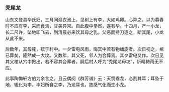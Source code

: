 <script type="text/javascript">
    var head = document.getElementsByTagName('head')[0];
    cssURL = '/public/article_1.css';
    linkTag = document.createElement('link');
    linkTag.href = cssURL;
    linkTag.setAttribute('type','text/css');
    linkTag.setAttribute('rel','stylesheet');
    head.appendChild(linkTag);
</script>
### 秃尾龙

山东文登县毕氏妇，三月间沤衣池上，见树上有李，大如鸡卵。心异之，以为暮春时不应有李，采而食焉，甘美异常。自此腹中拳然，遂有孕。十四月，产一小龙，长二尺许，坠地即飞去，到清晨必来饮其母之乳。父恶而持刀逐之，断其尾，小龙从此不来。

后数年，其母死，殡于村中。一夕雷电风雨，晦冥中若有物蟠旋者。次日视之，棺已葬矣，隆然成一大坟。又数年，其父死，邻人为合葬焉。其夕雷电又作。次日见其父棺从穴中掀出，若不容其合葬者。嗣后村人呼为“秃尾龙母坟”，祈晴祷雨无不应。

此事陶悔轩方伯为余言之，且云偶阅《群芳谱》云：天罚乖龙，必割其耳；耳坠于地，辄化为李。毕妇所食之李，乃龙耳也，故感气化而生小龙。


